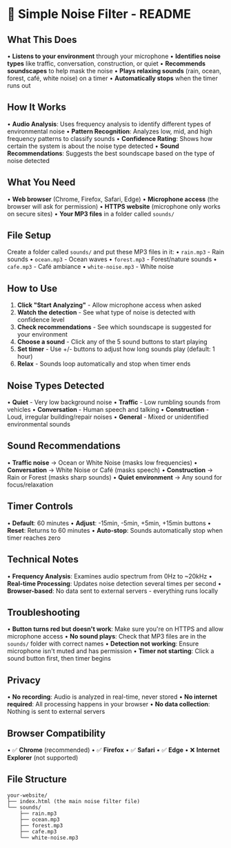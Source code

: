 # 🎵 Simple Noise Filter - README

## What This Does
• **Listens to your environment** through your microphone
• **Identifies noise types** like traffic, conversation, construction, or quiet
• **Recommends soundscapes** to help mask the noise
• **Plays relaxing sounds** (rain, ocean, forest, café, white noise) on a timer
• **Automatically stops** when the timer runs out

## How It Works
• **Audio Analysis**: Uses frequency analysis to identify different types of environmental noise
• **Pattern Recognition**: Analyzes low, mid, and high frequency patterns to classify sounds
• **Confidence Rating**: Shows how certain the system is about the noise type detected
• **Sound Recommendations**: Suggests the best soundscape based on the type of noise detected

## What You Need
• **Web browser** (Chrome, Firefox, Safari, Edge)
• **Microphone access** (the browser will ask for permission)
• **HTTPS website** (microphone only works on secure sites)
• **Your MP3 files** in a folder called `sounds/`

## File Setup
Create a folder called `sounds/` and put these MP3 files in it:
• `rain.mp3` - Rain sounds
• `ocean.mp3` - Ocean waves
• `forest.mp3` - Forest/nature sounds
• `cafe.mp3` - Café ambiance
• `white-noise.mp3` - White noise

## How to Use
1. **Click "Start Analyzing"** - Allow microphone access when asked
2. **Watch the detection** - See what type of noise is detected with confidence level
3. **Check recommendations** - See which soundscape is suggested for your environment
4. **Choose a sound** - Click any of the 5 sound buttons to start playing
5. **Set timer** - Use +/- buttons to adjust how long sounds play (default: 1 hour)
6. **Relax** - Sounds loop automatically and stop when timer ends

## Noise Types Detected
• **Quiet** - Very low background noise
• **Traffic** - Low rumbling sounds from vehicles
• **Conversation** - Human speech and talking
• **Construction** - Loud, irregular building/repair noises
• **General** - Mixed or unidentified environmental sounds

## Sound Recommendations
• **Traffic noise** → Ocean or White Noise (masks low frequencies)
• **Conversation** → White Noise or Café (masks speech)
• **Construction** → Rain or Forest (masks sharp sounds)
• **Quiet environment** → Any sound for focus/relaxation

## Timer Controls
• **Default**: 60 minutes
• **Adjust**: -15min, -5min, +5min, +15min buttons
• **Reset**: Returns to 60 minutes
• **Auto-stop**: Sounds automatically stop when timer reaches zero

## Technical Notes
• **Frequency Analysis**: Examines audio spectrum from 0Hz to ~20kHz
• **Real-time Processing**: Updates noise detection several times per second
• **Browser-based**: No data sent to external servers - everything runs locally

## Troubleshooting
• **Button turns red but doesn't work**: Make sure you're on HTTPS and allow microphone access
• **No sound plays**: Check that MP3 files are in the `sounds/` folder with correct names
• **Detection not working**: Ensure microphone isn't muted and has permission
• **Timer not starting**: Click a sound button first, then timer begins

## Privacy
• **No recording**: Audio is analyzed in real-time, never stored
• **No internet required**: All processing happens in your browser
• **No data collection**: Nothing is sent to external servers

## Browser Compatibility
• ✅ **Chrome** (recommended)
• ✅ **Firefox**
• ✅ **Safari**
• ✅ **Edge**
• ❌ **Internet Explorer** (not supported)

## File Structure
```
your-website/
├── index.html (the main noise filter file)
└── sounds/
    ├── rain.mp3
    ├── ocean.mp3
    ├── forest.mp3
    ├── cafe.mp3
    └── white-noise.mp3
```

